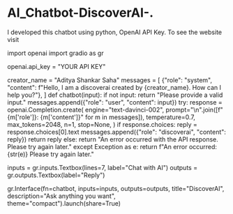 # AI_Chatbot-DiscoverAI-.
I developed this chatbot using python, OpenAI API Key. To see the website visit 





import openai
import gradio as gr

openai.api_key = "YOUR API KEY"


creator_name = "Aditya Shankar Saha" 
messages = [
    {"role": "system", "content": f"Hello, I am a discoverai created by {creator_name}. How can I help you?"},
]
def chatbot(input):
    if not input:
        return "Please provide a valid input."
    messages.append({"role": "user", "content": input})
    try:
        response = openai.Completion.create(
            engine="text-davinci-002",
            prompt="\n".join([f"{m['role']}: {m['content']}" for m in messages]),
            temperature=0.7,
            max_tokens=2048,
            n=1,
            stop=None,
        )
        if response.choices:
            reply = response.choices[0].text
            messages.append({"role": "discoverai", "content": reply})
            return reply
        else:
            return "An error occurred with the API response. Please try again later."
    except Exception as e:
        return f"An error occurred: {str(e)} Please try again later."


inputs = gr.inputs.Textbox(lines=7, label="Chat with AI")
outputs = gr.outputs.Textbox(label="Reply")

gr.Interface(fn=chatbot, inputs=inputs, outputs=outputs, title="DiscoverAI",
             description="Ask anything you want",
             theme="compact").launch(share=True)

